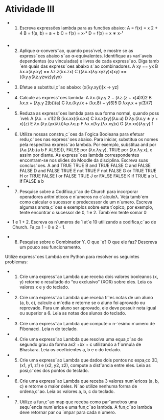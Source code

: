 # Atividade III

- 1. Escreva expressões lambda para as funcões abaixo:
A = f(x) = x
2 + 4
B = f(a, b) = a + b
C = f(x) = x-²
D = f(x) = x ∗ x-¹
###
- 2. Aplique α-convers˜ao, quando poss´ıvel, e mostre se as express˜oes abaixo s˜ao α-equivalentes. Identifique
as vari´aveis dependentes (ou vinculadas) e livres de cada express˜ao. Diga tamb´em quais das express˜oes
abaixo s˜ao combinadores.
A xy == yx
B λx.x(λy.xy) == λz.z(λx.zx)
C ((λx.x(λy.xyzy)x)xy) == ((λy.y(λz.yzwz)y)yx)

- 3. Efetue a substitui¸c˜ao abaixo:
(x(λy.xy))[x → yz]

- 4. Calcule as express˜oes lambda:
A λx.(λy.y 2 − (λz.(z + x)4)3)2
B λx.x + (λy.y 2(b))(a)
C λx.(λy.(x + (λx.8) − y)6)5
D λxy.x + y(3)(7)

- 5. Reduza as express˜oes lambda para sua forma normal, quando poss´ıvel:
A (λx. + x1)2
B (λx.xx)(λx.xx)
C λx.x(xy)(λu.u)
D λy.(λx.y ∗ y + x)(z)
E λx.(λy.(yx)λi.i)λp.λq.p
F λx.x(λy.(λx.xy)x)
G (λx.xx)(λy.y)
1

- 6. Utilize nossas constru¸c˜oes da l´ogica Booleana para efetuar redu¸c˜oes nas express˜oes abaixo. Para iniciar,
substitua os nomes pela respectiva express˜ao lambda. Por exemplo, substitua and por (λa.(λb.(a b F ALSE))),
FALSE por (λx.λy.y), TRUE por (λx.λy.x), e assim por diante. As express˜oes lambda correspondentes
encontram-se nos slides do Moodle da disciplina. Escreva suas conclus˜oes.
A and TRUE TRUE
B and TRUE FALSE
C and FALSE FALSE
D and FALSE TRUE
E not TRUE
F not FALSE
G or TRUE TRUE
H or TRUE FALSE
I or FALSE TRUE
J or FALSE FALSE
K if TRUE a b
L if FALSE a b

- 7. Pesquise sobre a Codifica¸c˜ao de Church para incorporar operadores aritm´eticos e n´umeros no c´alculoλ.
Veja tamb´em como calcular o sucessor e predecessor de um n´umero. Escreva algumas anota¸c˜oes e
exemplos sobre este t´opico, por exemplo, tente encontrar o sucessor de 0, 1 e 2. Tamb´em tente somar 0
+ 1 e 1 + 2. Escreva os n´umeros de 1 at´e 10 utilizando a codifica¸c˜ao de Church. Fa¸ca 1 - 0 e 2 - 1.

- 8. Pesquise sobre o Combinador Y. O que ´e? O que ele faz? Descreva um pouco seu funcionamento.

Utilize express˜oes Lambda em Python para resolver os seguintes problemas:

- 1. Crie uma express˜ao Lambda que receba dois valores booleanos (x, y) retorne o resultado do “ou exclusivo”
(XOR) sobre eles. Leia os valores x e y do teclado.

- 2. Crie uma express˜ao Lambda que receba trˆes notas de um aluno (a, b, c), calcule a m´edia e retorne se o
aluno foi aprovado ou reprovado. Para um aluno ser aprovado, ele deve possuir nota igual ou superior a 6. Leia as notas dos alunos do teclado.

- 3. Crie uma express˜ao Lambda que compute o n-´esimo n´umero de Fibonacci. Leia n do teclado.

- 4. Crie uma express˜ao Lambda que resolva uma equa¸c˜ao de segundo grau da forma ax2 +bx + c utilizando
a f´ormula de Bhaskara. Leia os coeficientes a, b e c do teclado.

- 5. Crie uma express˜ao Lambda que dados dois pontos no espa¸co 3D, (x1, y1, z1) e (x2, y2, z2), compute a
distˆancia entre eles. Leia as posi¸c˜oes dos pontos do teclado.

- 6. Crie uma express˜ao Lambda que receba 3 valores num´ericos (a, b, c) e retorne o maior deles. N˜ao utilize
nenhuma forma de ordena¸c˜ao. Leia os valores a, b, c do teclado.

- 7. Utilize a fun¸c˜ao map que receba como parˆametros uma sequˆencia num´erica e uma fun¸c˜ao lambda. A
fun¸c˜ao lambda deve retornar par ou ´ımpar para cada n´umero.
